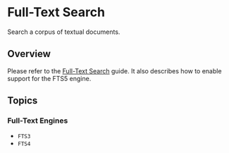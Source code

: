 # Full-Text Search

Search a corpus of textual documents.

## Overview

Please refer to the [Full-Text Search](https://github.com/groue/GRDB.swift/blob/master/Documentation/FullTextSearch.md) guide. It also describes how to enable support for the FTS5 engine.

## Topics

### Full-Text Engines

- ``FTS3``
- ``FTS4``

